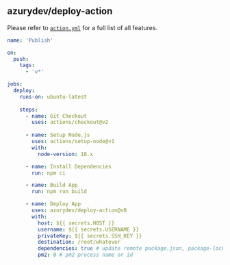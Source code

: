 ## azurydev/deploy-action

Please refer to [`action.yml`](https://github.com/azurydev/deploy-action/blob/dev/action.yml) for a full list of all features.

```yml
name: 'Publish'

on:
  push:
    tags:
      - 'v*'

jobs:
  deploy:
    runs-on: ubuntu-latest
        
    steps:
      - name: Git Checkout
        uses: actions/checkout@v2
        
      - name: Setup Node.js
        uses: actions/setup-node@v1
        with:
          node-version: 18.x

      - name: Install Dependencies
        run: npm ci

      - name: Build App
        run: npm run build

      - name: Deploy App
        uses: azurydev/deploy-action@v0
        with:
          host: ${{ secrets.HOST }}
          username: ${{ secrets.USERNAME }}
          privateKey: ${{ secrets.SSH_KEY }}
          destination: /root/whatever
          dependencies: true # update remote package.json, package-lock.json, and dependencies
          pm2: 0 # pm2 process name or id
```
